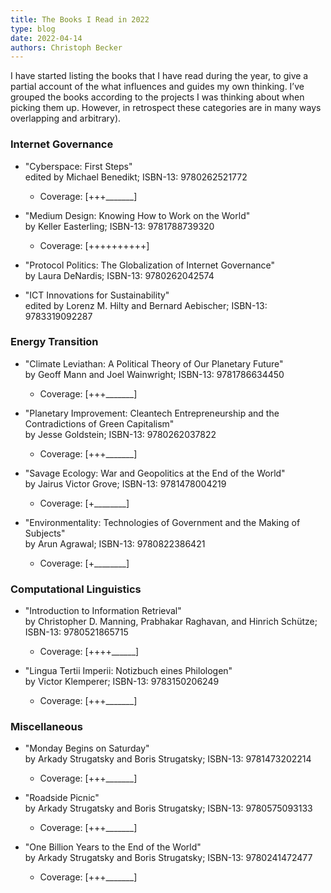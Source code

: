```yaml
---
title: The Books I Read in 2022
type: blog
date: 2022-04-14
authors: Christoph Becker
---
```


I have started listing the books that I have read during the year, to give a partial account of the what influences and guides my own thinking. I’ve grouped the books according to the projects I was thinking about when picking them up. However, in retrospect these categories are in many ways overlapping and arbitrary).

### **Internet Governance**

* "Cyberspace: First Steps"<br/>
    edited by Michael Benedikt; ISBN-13: 9780262521772
    * Coverage: [+++\_\_\_\_\_\_\_]

* "Medium Design: Knowing How to Work on the World"<br/>
    by Keller Easterling; ISBN-13: 9781788739320
    * Coverage: [++++++++++]

* "Protocol Politics: The Globalization of Internet Governance"<br/>
    by Laura DeNardis; ISBN-13: 9780262042574

* "ICT Innovations for Sustainability"<br/>
    edited by Lorenz M. Hilty and Bernard Aebischer; ISBN-13: 9783319092287

### **Energy Transition**

* "Climate Leviathan: A Political Theory of Our Planetary Future"<br/>
    by Geoff Mann and Joel Wainwright; ISBN-13: 9781786634450
    * Coverage: [+++\_\_\_\_\_\_\_]

* "Planetary Improvement: Cleantech Entrepreneurship and the Contradictions of Green Capitalism"<br/>
    by Jesse Goldstein; ISBN-13: 9780262037822
    * Coverage: [+++\_\_\_\_\_\_\_]

* "Savage Ecology: War and Geopolitics at the End of the World"<br/>
    by Jairus Victor Grove; ISBN-13: 9781478004219
    * Coverage: [+\_\_\_\_\_\_\_\_]

* "Environmentality: Technologies of Government and the Making of Subjects"<br/>
    by Arun Agrawal; ISBN-13: 9780822386421
    * Coverage: [+\_\_\_\_\_\_\_\_]

### **Computational Linguistics**

* "Introduction to Information Retrieval"<br/>
    by Christopher D. Manning, Prabhakar Raghavan, and Hinrich Schütze; ISBN-13: 9780521865715
    * Coverage: [++++\_\_\_\_\_\_]

* "Lingua Tertii Imperii: Notizbuch eines Philologen"<br/>
    by Victor Klemperer; ISBN-13: 9783150206249
    * Coverage: [+++\_\_\_\_\_\_\_]


### **Miscellaneous**

* "Monday Begins on Saturday"<br/>
    by Arkady Strugatsky and Boris Strugatsky; ISBN-13: 9781473202214
    * Coverage: [+++\_\_\_\_\_\_\_]

* "Roadside Picnic"<br/>
    by Arkady Strugatsky and Boris Strugatsky; ISBN-13: 9780575093133
    * Coverage: [+++\_\_\_\_\_\_\_]

* "One Billion Years to the End of the World"<br/>
    by Arkady Strugatsky and Boris Strugatsky; ISBN-13: 9780241472477
    * Coverage: [+++\_\_\_\_\_\_\_]
